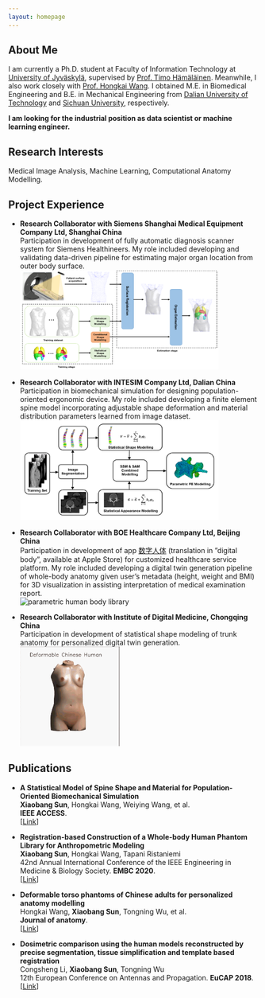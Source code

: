 ```yaml
---
layout: homepage
---
```


## About Me

I am currently a Ph.D. student at Faculty of Information Technology at [University of Jyväskylä](https://www.jyu.fi/it/fi), supervised by [Prof. Timo Hämäläinen](http://users.jyu.fi/~timoh/). Meanwhile, I also work closely with [Prof. Hongkai Wang](http://faculty.dlut.edu.cn/2014011045/en/index.htm). I obtained M.E. in Biomedical Engineering and B.E. in Mechanical Engineering from [Dalian University of Technology](https://en.dlut.edu.cn/) and [Sichuan University](https://en.scu.edu.cn/), respectively. 

**I am looking for the industrial position as data scientist or machine learning engineer.**

## Research Interests

Medical Image Analysis, Machine Learning, Computational Anatomy Modelling.

## Project Experience 

- **Research Collaborator with Siemens Shanghai Medical Equipment Company Ltd, Shanghai China**
  <br>
  Participation in development of fully automatic diagnosis scanner system for Siemens Healthineers. My role included developing and validating data-driven pipeline for estimating major organ location from outer body surface.
  <br>
  <img src="./assets/pipeline.PNG" alt="automatic scanning system" width="400" height="200">
  
- **Research Collaborator with INTESIM Company Ltd, Dalian China**
  <br>
  Participation in biomechanical simulation for designing population-oriented ergonomic device. My role included developing a finite element spine model incorporating adjustable shape deformation and material distribution parameters learned from image dataset.
  <br>
  <img src="./assets/flow.png" alt="deformable spine modelling" width="400" height="200">
  
- **Research Collaborator with BOE Healthcare Company Ltd, Beijing China**
  <br>
Participation in development of app [数字人体](https://apps.apple.com/cn/app/%E6%95%B0%E5%AD%97%E4%BA%BA%E4%BD%93/id1474729526) (translation in ”digital body”, available at Apple Store) for customized healthcare service platform. My role included developing a digital twin generation pipeline of whole-body anatomy given user’s metadata (height, weight and BMI) for 3D visualization in assisting interpretation of medical examination report.
  <br>
  <img src="./assets/lib.gif" alt="parametric human body library" width="400" height="200">
  
- **Research Collaborator with Institute of Digital Medicine, Chongqing China**
  <br>
Participation in development of statistical shape modeling of trunk anatomy for personalized digital twin generation.
  <br>
  <img src="./assets/ssm.gif" alt="statistical shape modelling" width="200" height="200">
  
## Publications

- **A Statistical Model of Spine Shape and Material for Population-Oriented Biomechanical Simulation**
  <br>
  **Xiaobang Sun**, Hongkai Wang, Weiying Wang, et al.
  <br>
  **IEEE ACCESS**.
  <br>
  [[Link](https://ieeexplore.ieee.org/iel7/6287639/9312710/09618930.pdf)] 

- **Registration-based Construction of a Whole-body Human Phantom Library for Anthropometric Modeling**
  <br>
  **Xiaobang Sun**, Hongkai Wang, Tapani Ristaniemi
  <br>
  42nd Annual International Conference of the IEEE Engineering in Medicine & Biology Society. **EMBC 2020**.
  <br>
  [[Link](https://ieeexplore.ieee.org/stamp/stamp.jsp?tp=&arnumber=9175295)]

- **Deformable torso phantoms of Chinese adults for personalized anatomy modelling**
  <br>
  Hongkai Wang, **Xiaobang Sun**, Tongning Wu, et al.
  <br>
  **Journal of anatomy**.
  <br>
  [[Link](https://www.ncbi.nlm.nih.gov/pmc/articles/PMC5987821/)]

- **Dosimetric comparison using the human models reconstructed by precise segmentation, tissue simplification and template based registration**
  <br>
  Congsheng Li, **Xiaobang Sun**, Tongning Wu
  <br>
  12th European Conference on Antennas and Propagation. **EuCAP 2018**.
  <br>
  [[Link](https://digital-library.theiet.org/content/conferences/10.1049/cp.2018.0494)]

